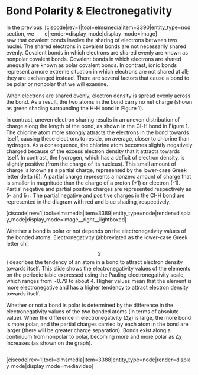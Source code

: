 <div style="float:right;margin:auto"><ebook-button title="Electronegativity" link="https://genchem.science.psu.edu/07-1-electronegativity"></ebook-button></div>

<div style="float:right;margin:auto"><ebook-button title="Bond dipoles" link="https://genchem.science.psu.edu/07-2-bond-dipoles"></ebook-button></div>


# Bond Polarity & Electronegativity

<div style="float:right;max-width:400px;margin:auto">
[ciscode|rev=1|tool=elmsmedia|item=3390|entity_type=node|render=display_mode|display_mode=image]</div>

In the previous section, we saw that covalent bonds involve the sharing of electrons between two nuclei. The shared electrons in covalent bonds are not necessarily shared evenly. Covalent bonds in which electrons are shared evenly are known as nonpolar covalent bonds. Covalent bonds in which electrons are shared unequally are known as polar covalent bonds. In contrast, ionic bonds represent a more extreme situation in which electrons are not shared at all; they are exchanged instead. There are several factors that cause a bond to be polar or nonpolar that we will examine.




When electrons are shared evenly, electron density is spread evenly across the bond. As a result, the two atoms in the bond carry no net charge (shown as green shading surrounding the H-H bond in Figure 1).

In contrast, uneven electron sharing results in an uneven distribution of charge along the length of the bond, as shown in the Cl-H bond in Figure 1. The chlorine atom more strongly attracts the electrons in the bond towards itself, causing these electrons to reside, on average, closer to chlorine than hydrogen. As a consequence, the chlorine atom becomes slightly negatively charged because of the excess electron density that it attracts towards itself. In contrast, the hydrogen, which has a deficit of electron density, is slightly positive (from the charge of its nucleus). This small amount of charge is known as a partial charge, represented by the lower-case Greek letter delta (δ). A partial charge represents a nonzero amount of charge that is smaller in magnitude than the charge of a proton (+1) or electron (-1). Partial negative and partial positive charges are represented respectively as δ- and δ+. The partial negative and positive charges in the Cl-H bond are represented in the diagram with red and blue shading, respectively.

[ciscode|rev=1|tool=elmsmedia|item=3389|entity_type=node|render=display_mode|display_mode=image__right__lightboxed]

Whether a bond is polar or not depends on the electronegativity values of the bonded atoms. Electronegativity (abbreviated as the lower-case Greek letter chi, $$\chi$$) describes the tendency of an atom in a bond to attract electron density towards itself. This slide shows the electronegativity values of the elements on the periodic table expressed using the Pauling electronegativity scale, which ranges from ~0.79 to about 4. Higher values mean that the element is more electronegative and has a higher tendency to attract electron density towards itself.


Whether or not a bond is polar is determined by the difference in the electronegativity values of the two bonded atoms (in terms of absolute value). When the difference in electronegativity (Δχ) is large, the more bond is more polar, and the partial charges carried by each atom in the bond are larger (there will be greater charge separation). Bonds exist along a continuum from nonpolar to polar, becoming more and more polar as Δχ increases (as shown on the graph).

<div class="spacer" style="display:block;overflow:hidden;width:100%;"></div>

[ciscode|rev=1|tool=elmsmedia|item=3388|entity_type=node|render=display_mode|display_mode=mediavideo]





